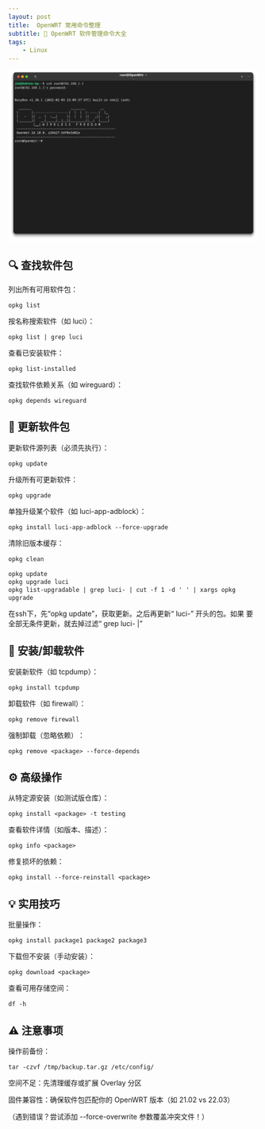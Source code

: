 ```yaml
---
layout: post
title:  OpenWRT 常用命令整理
subtitle: 📡 ​​OpenWRT 软件管理命令大全​​
tags:
    - Linux
---
```


![📡 ​​OpenWRT 软件管理命令大全​​](https://raw.githubusercontent.com/huijingfei/Blog_Gitalk/refs/heads/main/Images/openwrt.webp)

## 🔍 查找软件包​​

​​列出所有可用软件包​​：
```
opkg list
```
​​按名称搜索软件​​（如 luci）：
```
opkg list | grep luci
```
​​查看已安装软件​​：
```
opkg list-installed
```
​​查找软件依赖关系​​（如 wireguard）：
```
opkg depends wireguard
```
## ​​🔄 更新软件包​​

​​更新软件源列表​​（必须先执行）：
```
opkg update
```
​​升级所有可更新软件​​：
```
opkg upgrade
```
​​单独升级某个软件​​（如 luci-app-adblock）：
```
opkg install luci-app-adblock --force-upgrade
```
​​清除旧版本缓存​​：
```
opkg clean
```
```
opkg update
opkg upgrade luci 
opkg list-upgradable | grep luci- | cut -f 1 -d ' ' | xargs opkg upgrade
```
在ssh下，先“opkg update”，获取更新。之后再更新“ luci-” 开头的包。如果 要全部无条件更新，就去掉过滤“ grep luci- |”

## ​​📌 安装/卸载软件​​

​​安装新软件​​（如 tcpdump）：
```
opkg install tcpdump
```
​​卸载软件​​（如 firewall）：
```
opkg remove firewall
```
​​强制卸载（忽略依赖）​​：
```
opkg remove <package> --force-depends
```
## ​​⚙️ 高级操作​​

​​从特定源安装​​（如测试版仓库）：
```
opkg install <package> -t testing
```
​​查看软件详情​​（如版本、描述）：
```
opkg info <package>
```
​​修复损坏的依赖​​：
```
opkg install --force-reinstall <package>
```
## ​​💡 实用技巧​​

​​批量操作​​：
```
opkg install package1 package2 package3
```
​​下载但不安装​​（手动安装）：
```
opkg download <package>
```
​​查看可用存储空间​​：
```
df -h
```
## ⚠️ 注意事项​​

​​操作前备份​​：
```
tar -czvf /tmp/backup.tar.gz /etc/config/
```
​​空间不足​​：先清理缓存或扩展 Overlay 分区

​​固件兼容性​​：确保软件包匹配你的 OpenWRT 版本（如 21.02 vs 22.03）

（遇到错误？尝试添加 --force-overwrite 参数覆盖冲突文件！）
